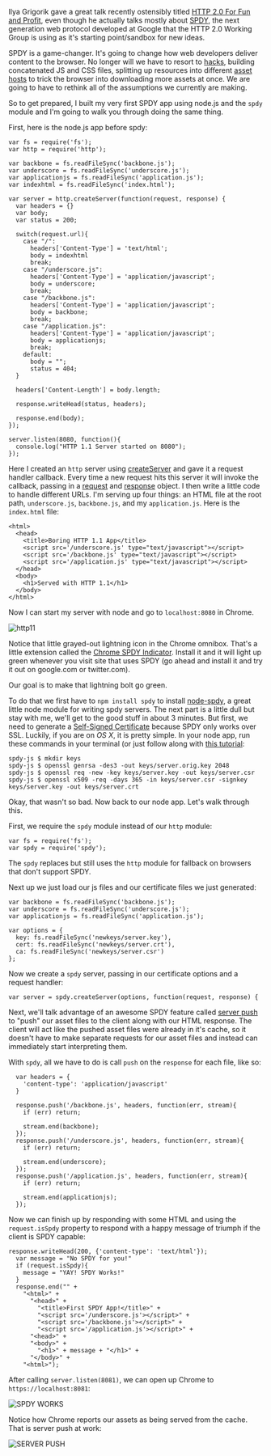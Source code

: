 Ilya Grigorik gave a great talk recently ostensibly titled [HTTP 2.0 For Fun and Profit](https://www.youtube.com/watch?feature=player_embedded&v=ZxfEcqJ4MOM), even though he actually talks mostly about [SPDY](http://www.chromium.org/spdy), the next generation web protocol developed at Google that the HTTP 2.0 Working Group is using as it's starting point/sandbox for new ideas. 

SPDY is a game-changer.  It's going to change how web developers deliver content to the browser.  No longer will we have to resort to [hacks](http://guides.rubyonrails.org/asset_pipeline.html), building concatenated JS and CSS files, splitting up resources into different [asset hosts](http://scottpatten.ca/2007/10/setting-up-multiple-asset-hosts-in-rails.html) to trick the browser into downloading more assets at once. We are going to have to rethink all of the assumptions we currently are making. 

So to get prepared, I built my very first SPDY app using node.js and the `spdy` module and I'm going to walk you through doing the same thing. 

First, here is the node.js app before spdy:

    var fs = require('fs');
    var http = require('http');

    var backbone = fs.readFileSync('backbone.js');
    var underscore = fs.readFileSync('underscore.js');
    var applicationjs = fs.readFileSync('application.js');
    var indexhtml = fs.readFileSync('index.html');

    var server = http.createServer(function(request, response) {
      var headers = {}
      var body;
      var status = 200;

      switch(request.url){
        case "/":
          headers['Content-Type'] = 'text/html';
          body = indexhtml
          break;
        case "/underscore.js":
          headers['Content-Type'] = 'application/javascript';
          body = underscore;
          break;
        case "/backbone.js":
          headers['Content-Type'] = 'application/javascript';
          body = backbone;
          break;
        case "/application.js":
          headers['Content-Type'] = 'application/javascript';
          body = applicationjs;
          break;
        default:
          body = "";
          status = 404;
      }

      headers['Content-Length'] = body.length;

      response.writeHead(status, headers);

      response.end(body);
    });

    server.listen(8080, function(){
      console.log("HTTP 1.1 Server started on 8080");
    });

Here I created an `http` server using [createServer](http://nodejs.org/api/http.html#http_http_createserver_requestlistener) and gave it a request handler callback. Every time a new request hits this server it will invoke the callback, passing in a [request](http://nodejs.org/api/http.html#http_class_http_serverrequest) and [response](http://nodejs.org/api/http.html#http_class_http_serverresponse) object. I then write a little code to handle different URLs. I'm serving up four things: an HTML file at the root path, `underscore.js`, `backbone.js`, and my `application.js`. Here is the `index.html` file:

    <html>
      <head>
        <title>Boring HTTP 1.1 App</title>
        <script src='/underscore.js' type="text/javascript"></script>
        <script src='/backbone.js' type="text/javascript"></script>
        <script src='/application.js' type="text/javascript"></script>
      </head>
      <body>
        <h1>Served with HTTP 1.1</h1>
      </body>
    </html>

Now I can start my server with node and go to `localhost:8080` in Chrome.

![http11](http://f.cl.ly/items/3E1y3p3J433U0j0O0T3H/Image%202013.02.02%207:10:09%20AM.png)

Notice that little grayed-out lightning icon in the Chrome omnibox. That's a little extension called the [Chrome SPDY Indicator](https://chrome.google.com/webstore/detail/spdy-indicator/mpbpobfflnpcgagjijhmgnchggcjblin?hl=en).  Install it and it will light up green whenever you visit site that uses SPDY (go ahead and install it and try it out on google.com or twitter.com). 

Our goal is to make that lightning bolt go green.

To do that we first have to `npm install spdy` to install [node-spdy](https://github.com/indutny/node-spdy), a great little node module for writing spdy servers. The next part is a little dull but stay with me, we'll get to the good stuff in about 3 minutes.  But first, we need to generate a [Self-Signed Certificate](http://en.wikipedia.org/wiki/Self-signed_certificate) because SPDY only works over SSL.  Luckily, if you are on *OS X*, it is pretty simple.  In your node app, run these commands in your terminal (or just follow along with [this tutorial](https://devcenter.heroku.com/articles/ssl-certificate-self):

    spdy-js $ mkdir keys
    spdy-js $ openssl genrsa -des3 -out keys/server.orig.key 2048
    spdy-js $ openssl req -new -key keys/server.key -out keys/server.csr
    spdy-js $ openssl x509 -req -days 365 -in keys/server.csr -signkey keys/server.key -out keys/server.crt

Okay, that wasn't so bad. Now back to our node app. Let's walk through this.

First, we require the `spdy` module instead of our `http` module:

    var fs = require('fs');
    var spdy = require('spdy');

The `spdy` replaces but still uses the `http` module for fallback on browsers that don't support SPDY. 

Next up we just load our js files and our certificate files we just generated:

    var backbone = fs.readFileSync('backbone.js');
    var underscore = fs.readFileSync('underscore.js');
    var applicationjs = fs.readFileSync('application.js');
    
    var options = {
      key: fs.readFileSync('newkeys/server.key'),
      cert: fs.readFileSync('newkeys/server.crt'),
      ca: fs.readFileSync('newkeys/server.csr')
    };

Now we create a `spdy` server, passing in our certificate options and a request handler:

    var server = spdy.createServer(options, function(request, response) {

Next, we'll talk advantage of an awesome SPDY feature called [server push](http://www.chromium.org/spdy/spdy-protocol/spdy-protocol-draft3#TOC-3.3-Server-Push-Transactions) to "push" our asset files to the client along with our HTML response. The client will act like the pushed asset files were already in it's cache, so it doesn't have to make separate requests for our asset files and instead can immediately start interpreting them.

With `spdy`, all we have to do is call `push` on the `response` for each file, like so:

      var headers = {
        'content-type': 'application/javascript'
      }
    
      response.push('/backbone.js', headers, function(err, stream){
        if (err) return;
    
        stream.end(backbone);
      });
      response.push('/underscore.js', headers, function(err, stream){
        if (err) return;
    
        stream.end(underscore);
      });
      response.push('/application.js', headers, function(err, stream){
        if (err) return;
    
        stream.end(applicationjs);
      });

Now we can finish up by responding with some HTML and using the `request.isSpdy` property to respond with a happy message of triumph if the client is SPDY capable:

    response.writeHead(200, {'content-type': 'text/html'});
      var message = "No SPDY for you!"
      if (request.isSpdy){
        message = "YAY! SPDY Works!"
      }
      response.end("" +
        "<html>" + 
          "<head>" +
            "<title>First SPDY App!</title>" +
            "<script src='/underscore.js'></script>" +
            "<script src='/backbone.js'></script>" +
            "<script src='/application.js'></script>" +
          "<head>" +
          "<body>" +
            "<h1>" + message + "</h1>" +
          "</body>" +
        "<html>");

After calling `server.listen(8081)`, we can open up Chrome to `https://localhost:8081`:

![SPDY WORKS](http://f.cl.ly/items/0D2l3H0j063d3H2h3n2T/Image%202013.02.02%207:39:41%20AM.png)

Notice how Chrome reports our assets as being served from the cache. That is server push at work:

![SERVER PUSH](http://f.cl.ly/items/1k1I1I3F3C3Y1t1M203c/Image%202013.02.02%207:39:13%20AM.png)

